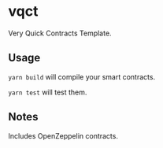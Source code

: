 # vqct

Very Quick Contracts Template.

## Usage

`yarn build` will compile your smart contracts.

`yarn test` will test them.

## Notes

Includes OpenZeppelin contracts.